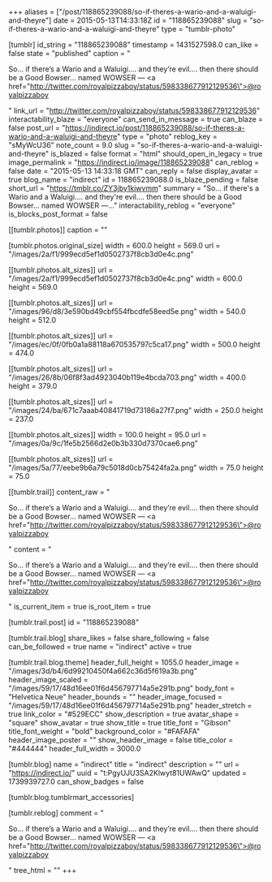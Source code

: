 +++
aliases = ["/post/118865239088/so-if-theres-a-wario-and-a-waluigi-and-theyre"]
date = 2015-05-13T14:33:18Z
id = "118865239088"
slug = "so-if-theres-a-wario-and-a-waluigi-and-theyre"
type = "tumblr-photo"

[tumblr]
id_string = "118865239088"
timestamp = 1431527598.0
can_like = false
state = "published"
caption = "<p>So&hellip; if there&rsquo;s a Wario and a Waluigi&hellip;. and they&rsquo;re evil&hellip;. then there should be a Good Bowser&hellip; named WOWSER — <a href=\"http://twitter.com/royalpizzaboy/status/598338677912129536\">@royalpizzaboy</a></p>"
link_url = "http://twitter.com/royalpizzaboy/status/598338677912129536"
interactability_blaze = "everyone"
can_send_in_message = true
can_blaze = false
post_url = "https://indirect.io/post/118865239088/so-if-theres-a-wario-and-a-waluigi-and-theyre"
type = "photo"
reblog_key = "sMyWcU36"
note_count = 9.0
slug = "so-if-theres-a-wario-and-a-waluigi-and-theyre"
is_blazed = false
format = "html"
should_open_in_legacy = true
image_permalink = "https://indirect.io/image/118865239088"
can_reblog = false
date = "2015-05-13 14:33:18 GMT"
can_reply = false
display_avatar = true
blog_name = "indirect"
id = 118865239088.0
is_blaze_pending = false
short_url = "https://tmblr.co/ZY3jby1kiwvmm"
summary = "So... if there's a Wario and a Waluigi.... and they're evil.... then there should be a Good Bowser... named WOWSER —..."
interactability_reblog = "everyone"
is_blocks_post_format = false

[[tumblr.photos]]
caption = ""

[tumblr.photos.original_size]
width = 600.0
height = 569.0
url = "/images/2a/f1/999ecd5ef1d0502737f8cb3d0e4c.png"

[[tumblr.photos.alt_sizes]]
url = "/images/2a/f1/999ecd5ef1d0502737f8cb3d0e4c.png"
width = 600.0
height = 569.0

[[tumblr.photos.alt_sizes]]
url = "/images/96/d8/3e590bd49cbf554fbcdfe58eed5e.png"
width = 540.0
height = 512.0

[[tumblr.photos.alt_sizes]]
url = "/images/ec/0f/0fb0a1a88118a670535797c5ca17.png"
width = 500.0
height = 474.0

[[tumblr.photos.alt_sizes]]
url = "/images/26/8b/06f8f3ad4923040b119e4bcda703.png"
width = 400.0
height = 379.0

[[tumblr.photos.alt_sizes]]
url = "/images/24/ba/671c7aaab40841719d73186a27f7.png"
width = 250.0
height = 237.0

[[tumblr.photos.alt_sizes]]
width = 100.0
height = 95.0
url = "/images/0a/9c/1fe5b2566d2e0b3b330d7370cae6.png"

[[tumblr.photos.alt_sizes]]
url = "/images/5a/77/eebe9b6a79c5018d0cb75424fa2a.png"
width = 75.0
height = 75.0

[[tumblr.trail]]
content_raw = "<p>So… if there’s a Wario and a Waluigi…. and they’re evil…. then there should be a Good Bowser… named WOWSER — <a href=\"http://twitter.com/royalpizzaboy/status/598338677912129536\">@royalpizzaboy</a></p>"
content = "<p>So&hellip; if there&rsquo;s a Wario and a Waluigi&hellip;. and they&rsquo;re evil&hellip;. then there should be a Good Bowser&hellip; named WOWSER &mdash; <a href=\"http://twitter.com/royalpizzaboy/status/598338677912129536\">@royalpizzaboy</a></p>"
is_current_item = true
is_root_item = true

[tumblr.trail.post]
id = "118865239088"

[tumblr.trail.blog]
share_likes = false
share_following = false
can_be_followed = true
name = "indirect"
active = true

[tumblr.trail.blog.theme]
header_full_height = 1055.0
header_image = "/images/3d/b4/6d99210450f4a662c36d5f619a3b.png"
header_image_scaled = "/images/59/17/48d16ee01f6d456797714a5e291b.png"
body_font = "Helvetica Neue"
header_bounds = ""
header_image_focused = "/images/59/17/48d16ee01f6d456797714a5e291b.png"
header_stretch = true
link_color = "#529ECC"
show_description = true
avatar_shape = "square"
show_avatar = true
show_title = true
title_font = "Gibson"
title_font_weight = "bold"
background_color = "#FAFAFA"
header_image_poster = ""
show_header_image = false
title_color = "#444444"
header_full_width = 3000.0

[tumblr.blog]
name = "indirect"
title = "indirect"
description = ""
url = "https://indirect.io/"
uuid = "t:PgyUJU3SA2Klwyt81UWAwQ"
updated = 1739939727.0
can_show_badges = false

[tumblr.blog.tumblrmart_accessories]

[tumblr.reblog]
comment = "<p>So… if there’s a Wario and a Waluigi…. and they’re evil…. then there should be a Good Bowser… named WOWSER — <a href=\"http://twitter.com/royalpizzaboy/status/598338677912129536\">@royalpizzaboy</a></p>"
tree_html = ""
+++
